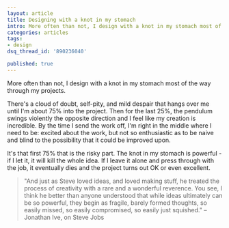 ```yaml
---
layout: article
title: Designing with a knot in my stomach
intro: More often than not, I design with a knot in my stomach most of the way through my projects.
categories: articles
tags:
- design
dsq_thread_id: '890236040'

published: true
---
```


More often than not, I design with a knot in my stomach most of the way through my projects.

There's a cloud of doubt, self-pity, and mild despair that hangs over me until I'm about 75% into the project. Then for the last 25%, the pendulum swings violently the opposite direction and I feel like my creation is incredible. By the time I send the work off, I'm right in the middle where I need to be: excited about the work, but not so enthusiastic as to be naive and blind to the possibility that it could be improved upon.

It's that first 75% that is the risky part. The knot in my stomach is powerful - if I let it, it will kill the whole idea. If I leave it alone and press through with the job, it eventually dies and the project turns out OK or even excellent.

<blockquote class="quote-right">"And just as Steve loved ideas, and loved making stuff, he treated the process of creativity with a rare and a wonderful reverence. You see, I think he better than anyone understood that while ideas ultimately can be so powerful, they begin as fragile, barely formed thoughts, so easily missed, so easily compromised, so easily just squished."
  <span class="quote-source">–Jonathan Ive, on Steve Jobs</span>
</blockquote>
